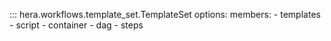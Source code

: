 ::: hera.workflows.template_set.TemplateSet
    options:
        members:
        - templates
        - script
        - container
        - dag
        - steps
